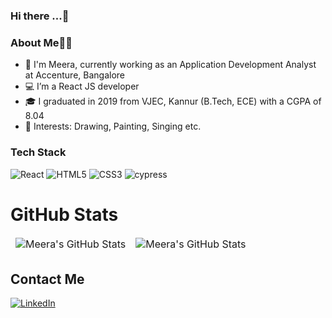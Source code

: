 ### Hi there ...👋

### About Me👩‍💼

- 👀 I'm Meera, currently working as an Application Development Analyst at Accenture, Bangalore
- 💻 I’m a React JS developer 
- 🎓 I graduated in 2019 from VJEC, Kannur (B.Tech, ECE) with a CGPA of 8.04
- 💞️ Interests: Drawing, Painting, Singing etc.

### Tech Stack
![React](https://img.shields.io/badge/react-%2320232a.svg?style=for-the-badge&logo=react&logoColor=%2361DAFB)
![HTML5](https://img.shields.io/badge/html5-%23E34F26.svg?style=for-the-badge&logo=html5&logoColor=white)
![CSS3](https://img.shields.io/badge/css3-%231572B6.svg?style=for-the-badge&logo=css3&logoColor=white)
![cypress](https://img.shields.io/badge/-cypress-%23E5E5E5?style=for-the-badge&logo=cypress&logoColor=058a5e)

# GitHub Stats

<table align="center" border="0" cellpadding="0" cellspacing="0">
    <thead>
        <tr>
            <td><img src="https://github-readme-stats.vercel.app/api?username=meerat1998&show_icons=true&locale=en&theme=tokyonight" alt="Meera's GitHub Stats" />               </td>
            <td><img src="https://streak-stats.demolab.com/?user=meerat1998&theme=tokyonight" alt="Meera's GitHub Stats" /></td>
        </tr>
    </thead>
</table>

 

## Contact Me
[![LinkedIn](https://img.shields.io/badge/LinkedIn-0077B5?style=for-the-badge&logo=linkedin&logoColor=white)](https://www.linkedin.com/in/meera-t-91a372167/)
